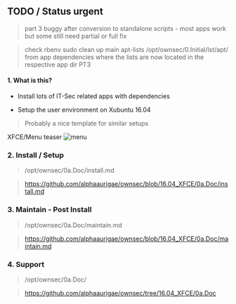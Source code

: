 ## TODO / Status urgent

> part 3 buggy after conversion to standalone scripts - most apps work but some still need partial or full fix

> check rbenv sudo
> clean up main apt-lists /opt/ownsec/0.Initial/lst/apt/ from app dependencies where the lists are now located in the respective app dir PT3


#### 1. What is this?

- Install lots of IT-Sec related apps with dependencies

- Setup the user environment on Xubuntu 16.04 

> Probably a nice template for similar setups

XFCE/Menu teaser
![menu](https://i.imgur.com/YrUN4EW.png)


### 2. Install / Setup

> /opt/ownsec/0a.Doc/install.md

> https://github.com/alphaaurigae/ownsec/blob/16.04_XFCE/0a.Doc/install.md


### 3. Maintain - Post Install

> /opt/ownsec/0a.Doc/maintain.md

> https://github.com/alphaaurigae/ownsec/blob/16.04_XFCE/0a.Doc/maintain.md


### 4. Support

> /opt/ownsec/0a.Doc/

> https://github.com/alphaaurigae/ownsec/tree/16.04_XFCE/0a.Doc
